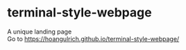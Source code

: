 # terminal-style-webpage
A unique landing page <br />
Go to https://hoangulrich.github.io/terminal-style-webpage/
